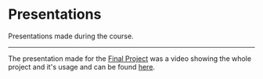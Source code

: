 # Presentations

Presentations made during the course.

---

The presentation made for the [Final Project][final_project_github] was a video showing the whole project and it's usage and can be found [here][youtube_presentation].


<!-- ----------------- -->
<!-- ----- LINKS ----- -->
<!-- ----------------- -->
[final_project_github]: https://github.com/EduardoLisboa/digital-image-processing-2021.1/tree/main/src/Final%20Project
[youtube_presentation]: https://www.youtube.com/watch?v=7RMqQ8WhZHw

